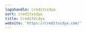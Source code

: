 ```yaml
---
logohandle: creditvidya
sort: creditvidya
title: CreditVidya
website: 'https://creditvidya.com/'
---
```

